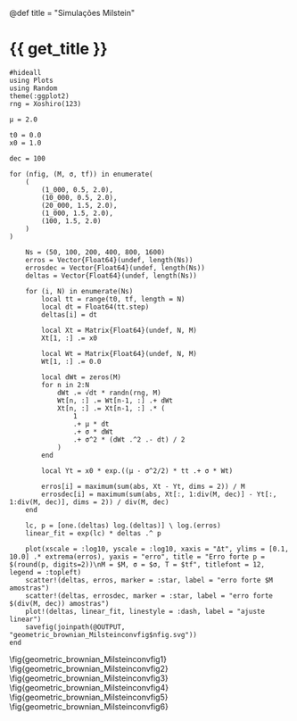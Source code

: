 @def title = "Simulações Milstein"

# {{ get_title }}

```julia:geometric_brownian_Milsteinconv
#hideall
using Plots
using Random
theme(:ggplot2)
rng = Xoshiro(123)

μ = 2.0

t0 = 0.0
x0 = 1.0

dec = 100

for (nfig, (M, σ, tf)) in enumerate(
    (
        (1_000, 0.5, 2.0),
        (10_000, 0.5, 2.0),
        (20_000, 1.5, 2.0),
        (1_000, 1.5, 2.0),
        (100, 1.5, 2.0)
    )
)

    Ns = (50, 100, 200, 400, 800, 1600)
    erros = Vector{Float64}(undef, length(Ns))
    errosdec = Vector{Float64}(undef, length(Ns))
    deltas = Vector{Float64}(undef, length(Ns))

    for (i, N) in enumerate(Ns)
        local tt = range(t0, tf, length = N)
        local dt = Float64(tt.step)
        deltas[i] = dt

        local Xt = Matrix{Float64}(undef, N, M)
        Xt[1, :] .= x0

        local Wt = Matrix{Float64}(undef, N, M)
        Wt[1, :] .= 0.0

        local dWt = zeros(M)
        for n in 2:N
            dWt .= √dt * randn(rng, M)
            Wt[n, :] .= Wt[n-1, :] .+ dWt
            Xt[n, :] .= Xt[n-1, :] .* (
                1 
                .+ μ * dt
                .+ σ * dWt
                .+ σ^2 * (dWt .^2 .- dt) / 2
            )
        end

        local Yt = x0 * exp.((μ - σ^2/2) * tt .+ σ * Wt)

        erros[i] = maximum(sum(abs, Xt - Yt, dims = 2)) / M
        errosdec[i] = maximum(sum(abs, Xt[:, 1:div(M, dec)] - Yt[:, 1:div(M, dec)], dims = 2)) / div(M, dec)
    end

    lc, p = [one.(deltas) log.(deltas)] \ log.(erros)
    linear_fit = exp(lc) * deltas .^ p

    plot(xscale = :log10, yscale = :log10, xaxis = "Δt", ylims = [0.1, 10.0] .* extrema(erros), yaxis = "erro", title = "Erro forte p = $(round(p, digits=2))\nM = $M, σ = $σ, T = $tf", titlefont = 12, legend = :topleft)
    scatter!(deltas, erros, marker = :star, label = "erro forte $M amostras")
    scatter!(deltas, errosdec, marker = :star, label = "erro forte $(div(M, dec)) amostras")
    plot!(deltas, linear_fit, linestyle = :dash, label = "ajuste linear")
    savefig(joinpath(@OUTPUT, "geometric_brownian_Milsteinconvfig$nfig.svg"))
end
```

\fig{geometric_brownian_Milsteinconvfig1}
\fig{geometric_brownian_Milsteinconvfig2}
\fig{geometric_brownian_Milsteinconvfig3}
\fig{geometric_brownian_Milsteinconvfig4}
\fig{geometric_brownian_Milsteinconvfig5}
\fig{geometric_brownian_Milsteinconvfig6}